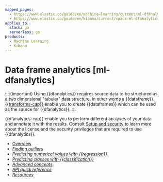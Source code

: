 ```yaml
---
mapped_pages:
  - https://www.elastic.co/guide/en/machine-learning/current/ml-dfanalytics.html
  - https://www.elastic.co/guide/en/kibana/current/xpack-ml-dfanalytics.html
applies_to:
  stack: ga
  serverless: ga
products:
  - Machine Learning
  - Kibana
---
```


# Data frame analytics [ml-dfanalytics]

::::{important}
Using {{dfanalytics}} requires source data to be structured as a two dimensional "tabular" data structure, in other words a {{dataframe}}. [{{transforms-cap}}](../transforms.md) enable you to create {{dataframes}} which can be used as the source for {{dfanalytics}}.
::::

{{dfanalytics-cap}} enable you to perform different analyses of your data and annotate it with the results. Consult [Setup and security](setting-up-machine-learning.md) to learn more about the license and the security privileges that are required to use {{dfanalytics}}.

* [Overview](data-frame-analytics/ml-dfa-overview.md)
* [*Finding outliers*](data-frame-analytics/ml-dfa-finding-outliers.md)
* [*Predicting numerical values with {{regression}}*](data-frame-analytics/ml-dfa-regression.md)
* [*Predicting classes with {{classification}}*](data-frame-analytics/ml-dfa-classification.md)
* [*Advanced concepts*](data-frame-analytics/ml-dfa-concepts.md)
* [*API quick reference*](data-frame-analytics/ml-dfanalytics-apis.md)
* [*Resources*](data-frame-analytics/ml-dfa-resources.md)
